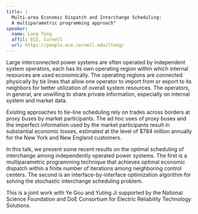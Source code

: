 ```yaml
---
title: |
  Multi-area Economic Dispatch and Interchange Scheduling:
  A multiparametric programming approach"
speaker:
  name: Lang Tong
  affil: ECE, Cornell
  url: https://people.ece.cornell.edu/ltong/
---
```


Large interconnected power systems are often operated by independent
system operators, each has its own operating region within which
internal resources are used economically. The operating regions are
connected physically by tie lines that allow one operator to import from
or export to its neighbors for better utilization of overall system
resources. The operators, in general, are unwilling to share private
information, especially on internal system and market data.

Existing approaches to tie-line scheduling rely on trades across borders
at proxy buses by market participants. The ad hoc uses of proxy buses
and the imperfect information used by the market participants result in
substantial economic losses, estimated at the level of $784 million
annually for the New York and New England customers.

In this talk, we present some recent results on the optimal scheduling
of interchange among independently operated power systems.  The first is
a multiparametric programming technique that achieves optimal economic
dispatch within a finite number of iterations among neighboring control
centers.  The second is an interface-by-interface optimization algorithm
for solving the stochastic interchange scheduling problem.

This is a joint work with Ye Gou and Yuting Ji supported by the National
Science Foundation and DoE Consortium for Electric Reliability
Technology Solutions.
